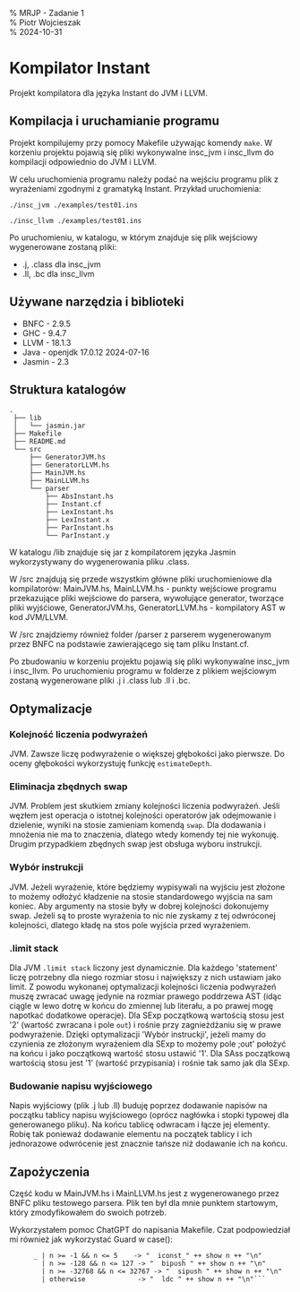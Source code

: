 % MRJP - Zadanie 1  
% Piotr Wojcieszak  
% 2024-10-31  

# Kompilator Instant
Projekt kompilatora dla języka Instant do JVM i LLVM.

## Kompilacja i uruchamianie programu
Projekt kompilujemy przy pomocy Makefile używając komendy `make`. W korzeniu projektu pojawią się pliki wykonywalne insc_jvm i insc_llvm do kompilacji odpowiednio do JVM i LLVM.

W celu uruchomienia programu należy podać na wejściu programu plik z wyrażeniami zgodnymi z gramatyką Instant. Przykład uruchomienia:

`./insc_jvm ./examples/test01.ins`

`./insc_llvm ./examples/test01.ins`

Po uruchomieniu, w katalogu, w którym znajduje się plik wejściowy wygenerowane zostaną pliki:
- .j, .class dla insc_jvm
- .ll, .bc dla insc_llvm 

## Używane narzędzia i biblioteki
 - BNFC - 2.9.5
 - GHC - 9.4.7
 - LLVM - 18.1.3
 - Java - openjdk 17.0.12 2024-07-16
 - Jasmin - 2.3

## Struktura katalogów
```
.
 ├── lib
 │   └── jasmin.jar
 ├── Makefile
 ├── README.md
 └── src
     ├── GeneratorJVM.hs
     ├── GeneratorLLVM.hs
     ├── MainJVM.hs
     ├── MainLLVM.hs
     └── parser
         ├── AbsInstant.hs
         ├── Instant.cf
         ├── LexInstant.hs
         ├── LexInstant.x
         ├── ParInstant.hs
         └── ParInstant.y
```


W katalogu /lib znajduje się jar z kompilatorem języka Jasmin wykorzystywany do wygenerowania pliku .class.

W /src znajdują się przede wszystkim główne pliki uruchomieniowe dla kompilatorów:
  MainJVM.hs, MainLLVM.hs - punkty wejściowe programu przekazujące pliki wejściowe do parsera, wywołujące generator, tworzące pliki wyjśćiowe,
  GeneratorJVM.hs, GeneratorLLVM.hs - kompilatory AST w kod JVM/LLVM.

W /src znajdziemy również folder /parser z parserem wygenerowanym przez BNFC na podstawie zawierającego się tam pliku Instant.cf. 

Po zbudowaniu w korzeniu projektu pojawią się pliki wykonywalne insc_jvm i insc_llvm. Po uruchomieniu programu w folderze z plikiem wejściowym zostaną wygenerowane pliki .j i .class lub .ll i .bc.

## Optymalizacje
### Kolejność liczenia podwyrażeń
JVM. Zawsze liczę podwyrażenie o większej głębokości jako pierwsze. Do oceny głębokości wykorzystuję funkcję `estimateDepth`.

### Eliminacja zbędnych swap
JVM. Problem jest skutkiem zmiany kolejności liczenia podwyrażeń. Jeśli węzłem jest operacja o istotnej kolejności operatorów jak odejmowanie i dzielenie, wyniki na stosie zamieniam komendą `swap`. Dla dodawania i mnożenia nie ma to znaczenia, dlatego wtedy komendy tej nie wykonuję.  
Drugim przypadkiem zbędnych swap jest obsługa wyboru instrukcji.

### Wybór instrukcji
JVM. Jeżeli wyrażenie, które będziemy wypisywali na wyjściu jest złożone to możemy odłożyć kładzenie na stosie standardowego wyjścia na sam koniec. Aby argumenty na stosie były w dobrej kolejności dokonujemy swap. Jeżeli są to proste wyrażenia to nic nie zyskamy z tej odwróconej kolejności, dlatego kładę na stos pole wyjścia przed wyrażeniem. 

### .limit stack
Dla JVM `.limit stack` liczony jest dynamicznie. Dla każdego 'statement' liczę potrzebny dla niego rozmiar stosu i największy z nich ustawiam jako limit. Z powodu wykonanej optymalizacji kolejności liczenia podwyrażeń muszę zwracać uwagę jedynie na rozmiar prawego poddrzewa AST (idąc ciągle w lewo dotrę w końcu do zmiennej lub literału, a po prawej mogę napotkać dodatkowe operacje). Dla SExp początkową wartością stosu jest '2' (wartość zwracana i pole `out`) i rośnie przy zagnieżdżaniu się w prawe podwyrażenie. Dzięki optymalizacji 'Wybór instruckji', jeżeli mamy do czynienia ze złożonym wyrażeniem dla SExp to możemy pole ;out' położyć na końcu i jako początkową wartość stosu ustawić '1'. Dla SAss początkową wartością stosu jest '1' (wartość przypisania) i rośnie tak samo jak dla SExp.

### Budowanie napisu wyjściowego
Napis wyjściowy (plik .j lub .ll) buduję poprzez dodawanie napisów na początku tablicy napisu wyjściowego (oprócz nagłówka i stopki typowej dla generowanego pliku). Na końcu tablicę odwracam i łącze jej elementy. Robię tak ponieważ dodawanie elementu na początek tablicy i ich jednorazowe odwrócenie jest znacznie tańsze niż dodawanie ich na końcu.

## Zapożyczenia
Część kodu w MainJVM.hs i MainLLVM.hs jest z wygenerowanego przez BNFC pliku testowego parsera. Plik ten był dla mnie punktem startowym, który zmodyfikowałem do swoich potrzeb.

Wykorzystałem pomoc ChatGPT do napisania Makefile. Czat podpowiedział mi również jak wykorzystać Guard w case():

  ```litCode = case () of
        _ | n >= -1 && n <= 5    -> "  iconst_" ++ show n ++ "\n"
          | n >= -128 && n <= 127 -> "  bipush " ++ show n ++ "\n"
          | n >= -32768 && n <= 32767 -> "  sipush " ++ show n ++ "\n"
          | otherwise             -> "  ldc " ++ show n ++ "\n"```
